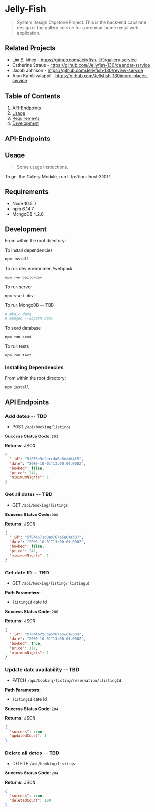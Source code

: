 # Jelly-Fish

> System Design Capstone Project. This is the back-end capstone design of the gallery service for a premium home rental web application.

## Related Projects

- Lim E. Nhep - https://github.com/Jellyfish-130/gallery-service
- Catherine Straus - https://github.com/Jellyfish-130/calendar-service
- Jacob Johnson - https://github.com/Jellyfish-130/review-service
- Arun Kambivalappil - https://github.com/Jellyfish-130/more-places-service

## Table of Contents

1. [API-Endpoints](#API-Endpoints)
2. [Usage](#Usage)
3. [Requirements](#requirements)
4. [Development](#development)

## API-Endpoints



## Usage

> Some usage instructions.

To get the Gallery Module, run http://localhost:3001/.

## Requirements

- Node 10.5.0
- npm 6.14.7
- MongoDB 4.2.8

## Development

From within the root directory:

To install dependencies

```sh
npm install
```

To run dev environment/webpack

```sh
npm run build-dev
```

To run server

```sh
npm start-dev
```

To run MongoDB -- TBD

```sh
# mkdir data
# mongod --dbpath data
```

To seed database

```sh
npm run seed
```

To run tests

```sh
npm run test
```

### Installing Dependencies

From within the root directory:

```sh
npm install
```

## API Endpoints

### Add dates -- TBD

- POST `/api/booking/listings`

**Success Status Code:** `201`

**Returns:** JSON

```json
{
  "_id": "5f875e9c2eccda0e6ea0d4f5",
  "date": "2020-10-01T13:00:00.000Z",
  "booked": false,
  "price": 249,
  "minimumNights": 1
}
```

### Get all dates -- TBD

- GET `/api/booking/listings`

**Success Status Code:** `200`

**Returns:** JSON

```json
{
  "_id": "5f874671d0a9767a5e69ab37",
  "date": "2020-10-01T13:00:00.000Z",
  "booked": false,
  "price": 248,
  "minimumNights": 1
}
```

### Get date ID -- TBD

- GET `/api/booking/listing/:listingId`

**Path Parameters:**

- `listingId` date id

**Success Status Code:** `200`

**Returns:** JSON

```json
{
  "_id": "5f874672d0a9767a5e69eb8d",
  "date": "2020-10-01T13:00:00.000Z",
  "booked": true,
  "price": 119,
  "minimumNights": 1
}
```

### Update date availability -- TBD

- PATCH `/api/booking/listing/reservation/:listingId`

**Path Parameters:**

- `listingId` date id

**Success Status Code:** `204`

**Returns:** JSON

```json
{
  "success": true,
  "updatedCount": 1
}
```

### Delete all dates -- TBD

- DELETE `/api/booking/listings`

**Success Status Code:** `204`

**Returns:** JSON

```json
{
  "success": true,
  "deletedCount": 100
}
```
